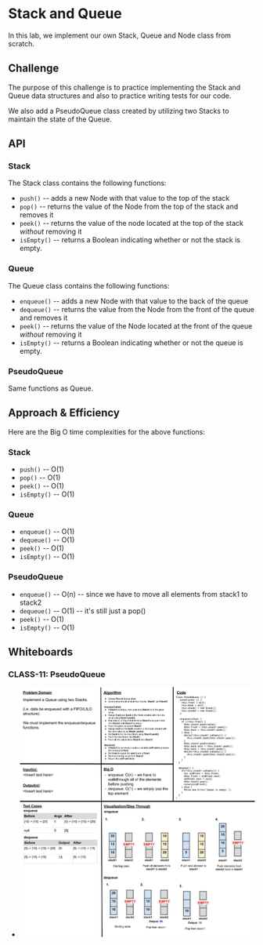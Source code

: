 # Stack and Queue

In this lab, we implement our own Stack, Queue and Node class from scratch.

## Challenge

The purpose of this challenge is to practice implementing the Stack and Queue data structures and also to practice writing tests for our code.

We also add a PseudoQueue class created by utilizing two Stacks to maintain the state of the Queue.

## API

### Stack

The Stack class contains the following functions:

- `push()` -- adds a new Node with that value to the top of the stack
- `pop()` -- returns the value of the Node from the top of the stack and removes it
- `peek()` -- returns the value of the node located at the top of the stack *without* removing it
- `isEmpty()` -- returns a Boolean indicating whether or not the stack is empty.

### Queue

The Queue class contains the following functions:

- `enqueue()` -- adds a new Node with that value to the back of the queue
- `dequeue()` -- returns the value from the Node from the front of the queue and removes it
- `peek()` -- returns the value of the Node located at the front of the queue *without* removing it
- `isEmpty()` -- returns a Boolean indicating whether or not the queue is empty.

### PseudoQueue

Same functions as Queue.

## Approach & Efficiency

Here are the Big O time complexities for the above functions:

### Stack

- `push()` -- O(1)
- `pop()` -- O(1)
- `peek()` -- O(1)
- `isEmpty()` -- O(1)

### Queue

- `enqueue()` -- O(1)
- `dequeue()` -- O(1)
- `peek()` -- O(1)
- `isEmpty()` -- O(1)

### PseudoQueue

- `enqueue()` -- O(n) -- since we have to move all elements from stack1 to stack2
- `dequeue()` -- O(1) -- it's still just a pop()
- `peek()` -- O(1)
- `isEmpty()` -- O(1)

## Whiteboards

### CLASS-11: PseudoQueue
- ![PseudoQueue](./assets/CLASS-11_%20stack-queue-pseudo.jpeg)
